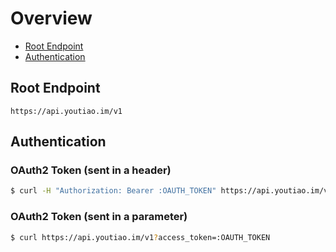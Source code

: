 # Overview

* [Root Endpoint](#root-endpoint)
* [Authentication](#authentication)

## Root Endpoint

```
https://api.youtiao.im/v1
```

## Authentication

### OAuth2 Token (sent in a header)

```bash
$ curl -H "Authorization: Bearer :OAUTH_TOKEN" https://api.youtiao.im/v1
```

### OAuth2 Token (sent in a parameter)

```bash
$ curl https://api.youtiao.im/v1?access_token=:OAUTH_TOKEN
```
